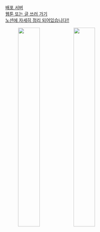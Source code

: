 
<a href="https://app.cloudtype.io/@xksxksanfro7/webtoon-korea-server:main/webtoon-korea-server">배포 서버</a>
<br/>
<a href="https://chipper-starlight-c38bd1.netlify.app">웹툰 또는 글 쓰러 가기</a>
<br/>
<a href="https://picayune-rayon-004.notion.site/8c261a6e03204c6f9896f8e921eb930e">노션에 자세히 정리 되어있습니다!!</a>
<br/>

<figure class="half">
  <figcaption>
      <img src="https://github.com/springhana/Webtoon_Korea/assets/97121074/479f8320-9310-435a-8832-5c59f73ac450" align="center" width="40%"/>
      <img src="https://github.com/springhana/Webtoon_Korea/assets/97121074/35a18f36-4a6f-457a-88fe-b23de39dfc02" align="center" width="40%"/>
  </figcaption>
</figure>
